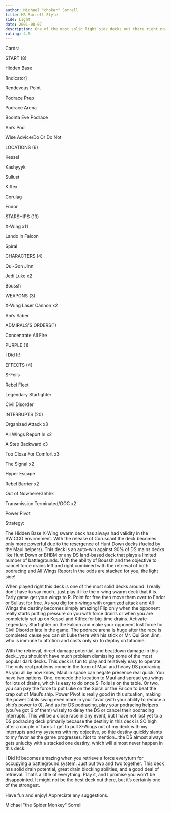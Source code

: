 ```yaml
---
author: Michael "choker" Sorrell
title: HB Sorrell Style
side: Light
date: 2001-08-07
description: One of the most solid light side decks out there right now.  Matches up great against some of the more popular dark side decks like hunt down and BHBM.
rating: 4.5
---
```

Cards: 

START (8)
Hidden Base
[Indicator]
Rendevous Point
Podrace Prep
Podrace Arena
Boonta Eve Podrace
Ani’s Pod
Wise Advice/Do Or Do Not

LOCATIONS (6)
Kessel
Kashyyyk
Sullust
Kiffex
Corulag
Endor

STARSHIPS (13)
X-Wing x11
Lando in Falcon
Spiral

CHARACTERS (4)
Qui-Gon Jinn
Jedi Luke x2
Boussh

WEAPONS (3)
X-Wing Laser Cannon x2
Ani’s Saber

ADMIRALS’S ORDERS(1)
Concentrate All Fire

PURPLE (1)
I Did It!

EFFECTS (4)
S-Foils
Rebel Fleet
Legendary Starfighter
Civil Disorder

INTERRUPTS (20)
Organized Attack x3
All WIngs Report In x2
A Step Backward x3
Too Close For Comfort x3
The Signal x2
Hyper Escape
Rebel Barrier x2
Out of Nowhere/Ghhhk
Transmission Terminated/OOC x2
Power Pivot


Strategy: 

The Hidden Base X-Wing swarm deck has always had validity in the SW:CCG environment.  With the release of Coruscant the deck becomes only more powerful due to the resergence of Hunt Down decks (fueled by the Maul helpers).  This deck is an auto-win against 90% of DS mains decks like Hunt Down or BHBM or any DS land-based deck that plays a limited number of battlegrounds.  With the ability of Boussh and the objective to cancel force drains left and right combined with the retrieval of both podracing and All Wings Report In the odds are stacked for you, the light side!

When played right this deck is one of the most solid decks around.  I really don’t have to say much...just play it like the x-wing swarm deck that it is.  Early game get your wings to R. Point for free then move them over to Endor or Sullust for free.  As you dig for x-wings with organized attack and All Wings the destiny becomes simply amazing!  Flip only when the opponent really starts putting pressure on you with force drains or when you are completely set up on Kessel and Kiffex for big-time drains.  Activate Legendary Starfighter on the Falcon and make your opponent lost force for Civil Disorder late in the game.  The podrace arena is huge after the race is completed cause you can sit Luke there with his stick or Mr. Qui Gon Jinn, who is immune to attrition and costs only six to deploy on tatooine.

With the retrieval, direct damage potential, and beatdown damage in this deck...you shouldn’t have much problem dismissing some of the most popular dark decks.  This deck is fun to play and relatively easy to operate.  The only real problems come in the form of Maul and heavy DS podracing.  As you all by now know, Maul in space can negate presence real quick.  You have two options.  One, concede the location to Maul and spread you wings for lots of drains, which is easy to do once S-Foils is on the table.  Or two, you can pay the force to put Luke on the Spiral or the Falcon to beat the crap out of Maul’s ship.  Power Pivot is really good in this situation, making the power totals swing even more in your favor (with your ability to reduce a ship’s power to 0).  And as for DS podracing, play your podracing helpers (you’ve got 6 of them) wisely to delay the DS or cancel their podracing interrupts.  This will be a close race in any event, but I have not lost yet to a DS podracing deck primarily because the destiny in this deck is SO high after a couple of turns.  I get to pull X-Wings out of my deck with my interrupts and my systems with my objective, so thje destiny quickly slants to my favor as the game progresses.  Not to mention...the DS almost always gets unlucky with a stacked one destiny, which will almost never happen in this deck.

I Did It! becomes amazing when you retrieve a force everyturn for occupying a battleground system.  Just put two and two together.  This deck has solid drain potential, great drain blocking abilities, and a good deal of retrieval.  That’s a little of everything.  Play it, and I promise you won’t be disappointed.  It might not be the best deck out there, but it’s certainly one of the strongest.

Have fun and enjoy!  Appreciate any suggestions.

Michael "the Spider Monkey" Sorrell 